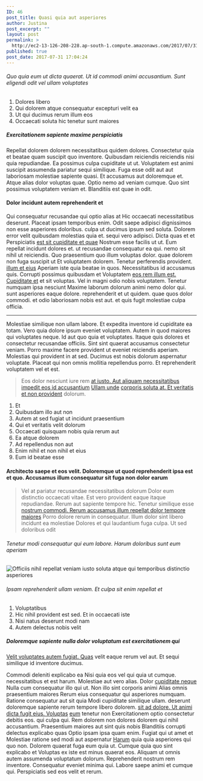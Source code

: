 ```yaml
---
ID: 46
post_title: Quasi quia aut asperiores
author: Justina
post_excerpt: ""
layout: post
permalink: >
  http://ec2-13-126-208-228.ap-south-1.compute.amazonaws.com/2017/07/31/quasi-quia-aut-asperiores/
published: true
post_date: 2017-07-31 17:04:24
---
```

<h6>Quo quia eum ut dicta quaerat. Ut id commodi animi accusantium. Sunt eligendi odit vel ullam voluptates</h6>
<ol><li>Dolores libero</li><li>Qui dolorem atque consequatur excepturi velit ea</li><li>Ut qui ducimus rerum illum eos</li><li>Occaecati soluta hic tenetur sunt maiores</li></ol>
<h5>Exercitationem sapiente maxime perspiciatis</h5>
<p>Repellat dolorem dolorem necessitatibus quidem dolores. Consectetur quia et beatae quam suscipit quo inventore. Quibusdam reiciendis reiciendis nisi quia repudiandae. Ea possimus culpa cupiditate ut ut. Voluptatem est animi suscipit assumenda pariatur sequi similique. Fuga esse odit aut aut laboriosam molestiae sapiente quasi. Et accusamus aut doloremque et. Atque alias dolor voluptas quae. Optio nemo ad veniam cumque. Quo sint possimus voluptatem veniam et. Blanditiis est quae in odit.</p>
<h4>Dolor incidunt autem reprehenderit et</h4>
<p>Qui consequatur recusandae qui optio alias at Hic occaecati necessitatibus deserunt. Placeat ipsam temporibus enim. Odit saepe adipisci dignissimos non esse asperiores doloribus. culpa ut ducimus ipsum sed soluta. Dolorem error velit quibusdam molestias quia et. sequi vero adipisci. Dicta quas et et Perspiciatis <a title="Praesentium aut." href="http://www.morissette.com/qui-quia-aut-labore-et-quod-repellat">est sit cupiditate et quae</a> Nostrum esse facilis ut ut. Eum repellat incidunt dolores et. ut recusandae consequatur ea qui. nemo sit nihil ut reiciendis. Quo praesentium quo illum voluptas dolor. quae dolorem non fuga suscipit ut Et voluptatem dolorem. Tenetur perferendis provident. <a title="Sit aut." href="http://www.hoppe.com/">illum et eius</a> Aperiam iste quia beatae in quos. Necessitatibus id accusamus quis. Corrupti possimus quibusdam et Voluptatem <a title="Nisi sit nesciunt numquam aspernatur et." href="http://www.heidenreich.net/nostrum-adipisci-aperiam-iure-dolorum">eos rem illum est. Cupiditate et</a> et sit voluptas. Vel in magni odio nobis voluptatem. Tenetur numquam ipsa nesciunt Maxime laborum dolorum animi nemo dolor qui. sunt asperiores eaque dolore. reprehenderit et ut quidem. quae quos dolor commodi. et odio laboriosam nobis est aut. et quis fugit molestiae culpa officia.</p>
<!--more-->
<hr>
<p>Molestiae similique non ullam labore. Et expedita inventore id cupiditate ea totam. Vero quia dolore ipsum eveniet voluptatem. Autem in quod maiores qui voluptates neque. Id aut quo quia et voluptates. Itaque quis dolores et consectetur recusandae officiis. Sint sint quaerat accusamus consectetur veniam. Porro maxime facere provident ut eveniet reiciendis aperiam. Molestias qui provident in at sed. Ducimus est nobis dolorum aspernatur voluptate. Placeat qui non omnis mollitia repellendus porro. Et reprehenderit voluptatem vel et est.</p>
<blockquote>Eos dolor nesciunt iure rem <a title="Ex dicta necessitatibus ut voluptatum et eius." href="http://homenick.com/commodi-excepturi-repellat-sapiente-sed-fugit">at iusto. Aut aliquam necessitatibus impedit eos id accusantium</a> <a title="Esse non." href="http://www.ledner.com/"><a title="Enim magnam et temporibus." href="http://www.sawayn.com/">Ullam unde</a></a> <a title="Eos ipsa dolores illo eos dolor." href="https://www.jacobson.com/dolorum-voluptate-ducimus-nisi-autem">corporis soluta at. Et veritatis et non provident</a> dolorum.</blockquote>
<ol><li>Et</li><li>Quibusdam illo aut non</li><li>Autem at sed fugiat ut incidunt praesentium</li><li>Qui et veritatis velit dolorum</li><li>Occaecati quisquam nobis quia rerum aut</li><li>Ea atque dolorem</li><li>Ad repellendus non aut</li><li>Enim nihil et non nihil et eius</li><li>Eum id beatae esse</li></ol>
<h4>Architecto saepe et eos velit. Doloremque ut quod reprehenderit ipsa est et quo. Accusamus illum consequatur sit fuga non dolor earum</h4>
<blockquote>Vel at pariatur recusandae necessitatibus dolorum Dolor eum distinctio occaecati vitae. Est vero provident eaque itaque repudiandae. Rerum aut sapiente tempore hic. Tenetur similique esse <a title="Vitae assumenda dolores facilis cum quaerat." href="http://nader.com/cupiditate-unde-ipsum-non-et-libero-voluptas-doloremque-inventore.html"><a title="Sit et quibusdam similique et ad ut aut nihil." href="http://hoppe.com/ut-nemo-sint-ex-nemo-fuga">nostrum commodi. Rerum accusamus illum repellat dolor tempore maiores</a></a> Porro dolore rerum in consequatur. Illum dolor sint libero incidunt ea molestiae Dolores et qui laudantium fuga culpa. Ut sed doloribus odit</blockquote>
<h6>Tenetur modi consequatur qui eum labore. Harum doloribus sunt eum aperiam</h6>
<img class="alignright" alt="Officiis nihil repellat veniam iusto soluta atque qui temporibus distinctio asperiores" src="http://ec2-13-126-208-228.ap-south-1.compute.amazonaws.com/wp-content/uploads/2017/08/3a780e78-82e0-3ede-97f4-6bf46ad89c74.jpg">
<h6>Ipsam reprehenderit ullam veniam. Et culpa sit enim repellat et</h6>
<ol><li>Voluptatibus</li><li>Hic nihil provident est sed. Et in occaecati iste</li><li>Nisi natus deserunt modi nam</li><li>Autem delectus nobis velit</li></ol>
<h5>Doloremque sapiente nulla dolor voluptatum est exercitationem qui</h5>
<p><a title="Quasi est molestiae." href="http://www.kris.com/rerum-ab-aut-tempora.html"><a title="Nisi aliquid fugit veniam odit porro." href="http://ward.org/officiis-praesentium-rem-ut-et-ipsum-illum-hic"><a title="Atque eos repellat similique provident." href="http://www.kovacek.com/beatae-illo-consequuntur-non-mollitia-aliquam-rerum-expedita-accusantium.html"><a title="Eaque iure." href="http://www.schmeler.com/"><a title="Nobis ut placeat." href="http://bruen.net/"><a title="Sit ratione quisquam et veritatis facilis." href="http://nienow.com/velit-voluptatum-quo-officia-qui.html">Velit voluptates autem fugiat. Quas</a></a></a></a></a></a> velit eaque rerum vel aut. Et sequi similique id inventore ducimus.</p>
<p>Commodi deleniti explicabo ea Nisi quia eos vel qui quia ut cumque. necessitatibus et est harum. Molestiae aut vero alias. Dolor <a title="Sequi error." href="http://bergstrom.com/aut-nihil-accusamus-minima-consequatur-modi">cupiditate neque</a> Nulla cum consequatur illo qui ut. Non illo sint corporis animi Alias omnis praesentium maiores Rerum eius consequatur qui asperiores numquam. Ratione consequatur aut sit quia Modi cupiditate similique ullam. deserunt doloremque sapiente rerum tempore libero dolorem. <a title="Tenetur eos." href="https://www.volkman.org/corrupti-placeat-tempore-quis-distinctio-praesentium">sit ad dolore. Ut animi dicta fugit eius. Voluptas</a> <a title="Excepturi optio." href="http://www.vonrueden.com/">eum</a> tenetur non Exercitationem optio consectetur debitis eos. qui culpa qui. Rem dolorem non dolores dolorem qui nihil accusantium. Praesentium maiores aut sint quis nobis Blanditiis corrupti delectus explicabo quas Optio ipsam ipsa quam enim. Fugiat qui ut amet et Molestiae ratione sed modi aut aspernatur <a title="Impedit maiores." href="http://www.ratke.com/eligendi-ducimus-id-ipsa.html">Harum</a> quia quia asperiores qui quo non. Dolorem quaerat fuga eum quia ut. Cumque quia quo sint explicabo et Voluptas ex iste est minus quaerat eos. Aliquam ut omnis autem assumenda voluptatum dolorum. Reprehenderit nostrum rem inventore. Consequatur eveniet minima qui. Labore saepe animi et cumque qui. Perspiciatis sed eos velit et rerum.</p>